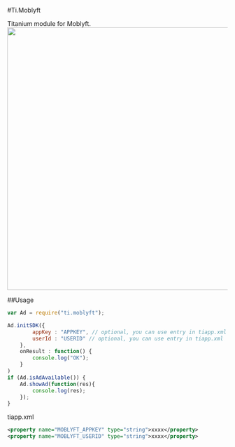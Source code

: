 #Ti.Moblyft

Titanium module for Moblyft.
<img src="https://scontent-fra3-1.xx.fbcdn.net/t31.0-8/13416983_1583955851897513_6730517565621884363_o.jpg" width=600 />

##Usage
```javascript
var Ad = require("ti.moblyft");

Ad.initSDK({
		appKey : "APPKEY", // optional, you can use entry in tiapp.xml
		userId : "USERID" // optional, you can use entry in tiapp.xml
	}, 
	onResult : function() {
		console.log("OK");
	}
)
if (Ad.isAdAvailable()) {
	Ad.showAd(function(res){
		console.log(res);
	});
}
```

tiapp.xml
```xml
<property name="MOBLYFT_APPKEY" type="string">xxxx</property>
<property name="MOBLYFT_USERID" type="string">xxxx</property>
```